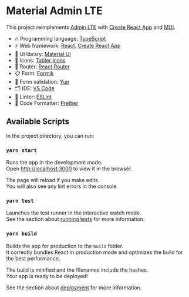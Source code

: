 # Material Admin LTE

This project reimplements [Admin LTE](https://adminlte.io/themes/v3/) with [Create React App](https://github.com/facebook/create-react-app) and [MUI](https://mui.com/material-ui/getting-started/).

- 🔥 Programming language: [TypeScript](https://www.typescriptlang.org)
- ⚡ Web framework: [React](https://reactjs.org), [Create React App](https://github.com/facebook/create-react-app)
- 🎨 UI library: [Material UI](https://mui.com/material-ui/getting-started/)
- 💎 Icons: [Tabler Icons](https://tabler.io/icons)
- 🚏 Router: [React Router](https://reactrouter.com/en/main/start/overview)
- 📋 Form: [Formik](https://formik.org/docs/overview)
- 🚨 Form validation: [Yup](https://github.com/jquense/yup)
- 🗂 IDE: [VS Code](https://code.visualstudio.com/)
- 📏 Linter: [ESLint](https://eslint.org/)
- 💖 Code Formatter: [Prettier](https://prettier.io/)

## Available Scripts

In the project directory, you can run:

### `yarn start`

Runs the app in the development mode.\
Open [http://localhost:3000](http://localhost:3000) to view it in the browser.

The page will reload if you make edits.\
You will also see any lint errors in the console.

### `yarn test`

Launches the test runner in the interactive watch mode.\
See the section about [running tests](https://facebook.github.io/create-react-app/docs/running-tests) for more information.

### `yarn build`

Builds the app for production to the `build` folder.\
It correctly bundles React in production mode and optimizes the build for the best performance.

The build is minified and the filenames include the hashes.\
Your app is ready to be deployed!

See the section about [deployment](https://facebook.github.io/create-react-app/docs/deployment) for more information.

